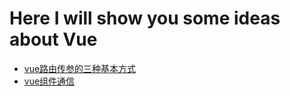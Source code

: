 # Here I will show you some ideas about Vue

- [vue路由传参的三种基本方式](https://github.com/Lee981265/vue-demo/blob/master/Router.md)
- [vue组件通信](https://www.baidu.com/)

